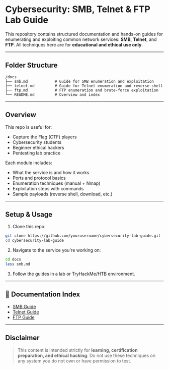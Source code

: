 # Cybersecurity: SMB, Telnet & FTP Lab Guide

This repository contains structured documentation and hands-on guides for enumerating and exploiting common network services: **SMB**, **Telnet**, and **FTP**. All techniques here are for **educational and ethical use only**.

---

## Folder Structure

```
/docs
├── smb.md            # Guide for SMB enumeration and exploitation
├── telnet.md         # Guide for Telnet enumeration and reverse shell
├── ftp.md            # FTP enumeration and brute-force exploitation
└── README.md         # Overview and index
```

---

## Overview

This repo is useful for:

- Capture the Flag (CTF) players
- Cybersecurity students
- Beginner ethical hackers
- Pentesting lab practice

Each module includes:

- What the service is and how it works
- Ports and protocol basics
- Enumeration techniques (manual + Nmap)
- Exploitation steps with commands
- Sample payloads (reverse shell, download, etc.)

---

## Setup & Usage

1. Clone this repo:

```bash
git clone https://github.com/yourusername/cybersecurity-lab-guide.git
cd cybersecurity-lab-guide
```

2. Navigate to the service you're working on:

```bash
cd docs
less smb.md
```

3. Follow the guides in a lab or TryHackMe/HTB environment.

---

## 📘 Documentation Index

- [SMB Guide](docs/smb.md)
- [Telnet Guide](docs/telnet.md)
- [FTP Guide](docs/ftp.md)

---

## Disclaimer

> This content is intended strictly for **learning, certification preparation, and ethical hacking**. Do not use these techniques on any system you do not own or have permission to test.

